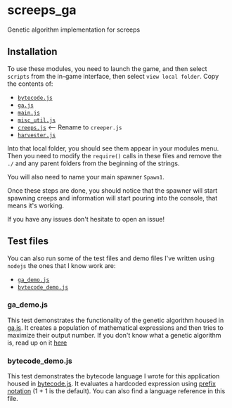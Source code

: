 # screeps_ga
Genetic algorithm implementation for screeps

## Installation
To use these modules, you need to launch the game, and then select `scripts` from the in-game interface, then select `view local folder`.
Copy the contents of:
* [`bytecode.js`](./bytecode.js)
* [`ga.js`](./ga.js)
* [`main.js`](./main.js)
* [`misc_util.js`](./misc_util.js)
* [`creeps.js`](./creeps/creeps.js) <-- Rename to `creeper.js`
* [`harvester.js`](./creeps/harvester.js)

Into that local folder, you should see them appear in your modules menu.  Then you need to modify the `require()` calls in these files and remove the `./` and any parent folders from the beginning of the strings.

You will also need to name your main spawner `Spawn1`.

Once these steps are done, you should notice that the spawner will start spawning creeps and information will start pouring into the console, that means it's working.

If you have any issues don't hesitate to open an issue!

## Test files

You can also run some of the test files and demo files I've written using `nodejs` the ones that I know work are:
* [`ga_demo.js`](./ga_demo.js)
* [`bytecode_demo.js`](./bytecode_demo.js)

### ga_demo.js
This test demonstrates the functionality of the genetic algorithm housed in [ga.js](./ga.js). 
It creates a population of mathematical expressions and then tries to maximize their output number.
If you don't know what a genetic algorithm is, read up on it [here](https://towardsdatascience.com/introduction-to-genetic-algorithms-including-example-code-e396e98d8bf3)

### bytecode_demo.js
This test demonstrates the bytecode language I wrote for this application housed in [bytecode.js](./bytecode.js).
It evaluates a hardcoded expression using [prefix notation](https://runestone.academy/runestone/books/published/pythonds/BasicDS/InfixPrefixandPostfixExpressions.html) (1 + 1 is the default).
You can also find a language reference in this file.
